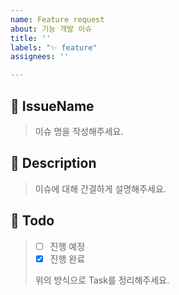 ```yaml
---
name: Feature request
about: 기능 개발 이슈
title: ''
labels: "✨ feature"
assignees: ''

---
```


## 🍒 IssueName
> 이슈 명을 작성해주세요.

## 📝 Description
> 이슈에 대해 간결하게 설명해주세요.

## 🌱 Todo
> - [ ] 진행 예정 
> - [x] 진행 완료 
> 
> 위의 방식으로 Task를 정리해주세요.
